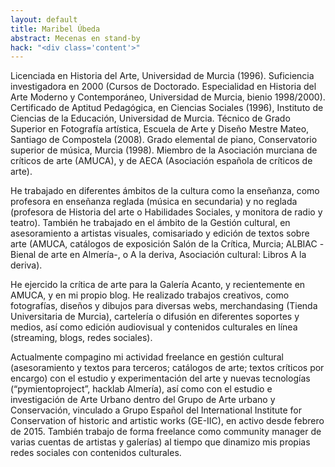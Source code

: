 ```yaml
---
layout: default
title: Maribel Úbeda
abstract: Mecenas en stand-by
hack: "<div class='content'>"
---
```


Licenciada en Historia del Arte, Universidad de Murcia (1996). Suficiencia investigadora en 2000 (Cursos de Doctorado. Especialidad en Historia del Arte Moderno y Contemporáneo,  Universidad de Murcia, bienio 1998/2000). Certificado de Aptitud Pedagógica,  en Ciencias Sociales (1996), Instituto de Ciencias de la Educación, Universidad de Murcia. Técnico de Grado Superior en Fotografía artística, Escuela de Arte y Diseño Mestre Mateo, Santiago de Compostela (2008). Grado elemental de piano, Conservatorio superior de música, Murcia (1998). Miembro de la Asociación murciana de críticos de arte (AMUCA), y de AECA (Asociación española de críticos de arte).

He trabajado en diferentes ámbitos de la cultura como la enseñanza, como profesora en enseñanza reglada (música en secundaria) y no reglada (profesora de Historia del arte o Habilidades Sociales, y monitora de radio y teatro). También he trabajado en el ámbito de la Gestión cultural, en asesoramiento a artistas visuales, comisariado y edición de textos sobre arte (AMUCA, catálogos de exposición Salón de la Crítica, Murcia;  ALBIAC -Bienal de arte en Almería-, o A la deriva, Asociación cultural: Libros A la deriva). 

He ejercido la  crítica de arte para la Galería Acanto, y recientemente en AMUCA, y en mi propio blog. He realizado trabajos creativos, como fotografías, diseños y dibujos para diversas webs, merchandasing (Tienda Universitaria de Murcia), cartelería o difusión en diferentes soportes y medios, así como edición audiovisual y contenidos culturales en línea (streaming, blogs, redes sociales).

Actualmente compagino mi actividad freelance en gestión cultural (asesoramiento y textos para terceros; catálogos de arte; textos críticos por encargo) con el estudio y experimentación del arte y nuevas tecnologías (“pymientoproject”, hacklab Almería), así como con el estudio e investigación de Arte Urbano dentro del Grupo de Arte urbano y Conservación, vinculado a Grupo Español del International Institute for Conservation of historic and artistic works (GE-IIC), en activo desde febrero de 2015. También trabajo de forma freelance como community manager de varias cuentas de artistas y galerías) al tiempo que dinamizo mis propias redes sociales con contenidos culturales.
